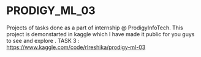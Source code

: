 # PRODIGY_ML_03
Projects of tasks done as a part of internship @ ProdigyInfoTech.
This project is demonstarted in kaggle which I have made it public for you guys to see and explore . 
TASK 3 : https://www.kaggle.com/code/rlreshika/prodigy-ml-03
